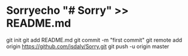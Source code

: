 # Sorryecho "# Sorry" >> README.md
git init
git add README.md
git commit -m "first commit"
git remote add origin https://github.com/jsdaly/Sorry.git
git push -u origin master

